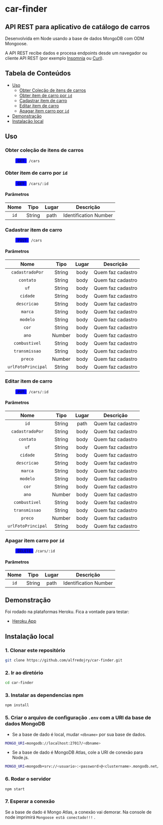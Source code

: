 <style>
    .http {
        background-color: blue;
        padding: 4px;
        padding-left: 8px;
        padding-right: 8px;
        border-radius: 5px;
    }
</style>

# car-finder

## API REST para aplicativo de catálogo de carros
Desenvolvida em Node usando a base de dados MongoDB com ODM Mongoose.

A API REST recibe dados e procesa endpoints desde um navegador ou cliente API REST (por exemplo [Insomnia](https://insomnia.rest/) ou [Curl](https://curl.se/docs/manual.html)).

## Tabela de Conteúdos

- [Uso](#uso)
    * [Obter Coleção de itens de carros](#obter-coleção-de-itens-de-carros)
    * [Obter item de carro por `id`](#obter-item-de-carro-por-id)
    * [Cadastrar item de carro](#cadastrar-item-de-carro)
    * [Editar item de carro](#editar-item-de-carro)
    * [Apagar item carro por `id`](#apagar-item-carro-por-id)
- [Demonstraçâo](#demonstração)
- [Instalação local](#instalação-local)

## Uso

### Obter coleção de itens de carros

<pre>
    <code><span class='http'>GET</span> /cars</code>
</pre>

### Obter item de carro por `id`

<pre>
    <code><span class='http'>GET</span> /cars/:id</code>
</pre>

#### Parâmetros

| Nome | Tipo | Lugar | Descrição |
|:-:|:-:|:-:|-|
| `id` | String | path | Identification Number |

### Cadastrar item de carro

<pre>
    <code><span class='http'>POST</span> /cars</code>
</pre>

#### Parâmetros

| Nome | Tipo | Lugar | Descrição |
|:-:|:-:|:-:|-|
| `cadastradoPor` | String | body | Quem faz cadastro |
| `contato` | String | body | Quem faz cadastro |
| `uf` | String | body | Quem faz cadastro |
| `cidade` | String | body | Quem faz cadastro |
| `descricao` | String | body | Quem faz cadastro |
| `marca` | String | body | Quem faz cadastro |
| `modelo` | String | body | Quem faz cadastro |
| `cor` | String | body | Quem faz cadastro |
| `ano` | Number | body | Quem faz cadastro |
| `combustivel` | String | body | Quem faz cadastro |
| `transmissao` | String | body | Quem faz cadastro |
| `preco` | Number | body | Quem faz cadastro |
| `urlFotoPrincipal` | String | body | Quem faz cadastro |

### Editar item de carro

<pre>
    <code><span class='http'>PUT</span> /cars/:id</code>
</pre>

#### Parâmetros

| Nome | Tipo | Lugar | Descrição |
|:-:|:-:|:-:|-|
| `id` | String | path | Quem faz cadastro |
| `cadastradoPor` | String | body | Quem faz cadastro |
| `contato` | String | body | Quem faz cadastro |
| `uf` | String | body | Quem faz cadastro |
| `cidade` | String | body | Quem faz cadastro |
| `descricao` | String | body | Quem faz cadastro |
| `marca` | String | body | Quem faz cadastro |
| `modelo` | String | body | Quem faz cadastro |
| `cor` | String | body | Quem faz cadastro |
| `ano` | Number | body | Quem faz cadastro |
| `combustivel` | String | body | Quem faz cadastro |
| `transmissao` | String | body | Quem faz cadastro |
| `preco` | Number | body | Quem faz cadastro |
| `urlFotoPrincipal` | String | body | Quem faz cadastro |

### Apagar item carro por `id`

<pre>
    <code><span class='http'>DELETE</span> /cars/:id</code>
</pre>

#### Parâmetros

| Nome | Tipo | Lugar | Descrição |
|:-:|:-:|:-:|-|
| `id` | String | path | Identification Number |

## Demonstração
Foi rodado na plataformas Heroku. Fica a vontade para testar:

* [Heroku App](https://carfinder-toti.herokuapp.com/)

## Instalação local

### 1. Clonar este repositório

```sh
git clone https://github.com/alfredojry/car-finder.git
```

### 2. Ir ao diretório

```sh
cd car-finder
```

### 3. Instalar as dependencias npm

```sh
npm install
```

### 5. Criar o arquivo de configuração `.env` com a URI da base de dados MongoDB

* Se a base de dado é local, mudar `<dbname>` por sua base de dados.

```sh
MONGO_URI=mongodb://localhost:27017/<dbname>
```

* Se a base de dado é MongoDB Atlas, cole a URI de conexão para Node.js.

```sh
MONGO_URI=mongodb+srv://<usuario>:<password>@<clustername>.mongodb.net/<dbname>?retryWrites=true&w=majority
```

### 6. Rodar o servidor

```sh
npm start
```

### 7. Esperar a conexão
Se a base de dado é Mongo Atlas, a conexão vai demorar. Na console de node imprimirá `Mongoose está conectado!!!` .